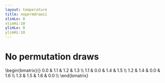 ```yaml
---
layout: temperature
title: nopermdraws1
xlimLo: 0
xlimHi:10 
ylimLo: 0
ylimHi:10 
---
```


# No permutation draws
  \\begin{bmatrix}{}  0.0 & 1.1 & 1.2 & 1.3 \\\\   1.1 & 0.0 & 1.4 & 1.5 \\\\   1.2 & 1.4 & 0.0 & 1.6 \\\\   1.3 & 1.5 & 1.6 & 0.0 \\\\   \\end{bmatrix}

